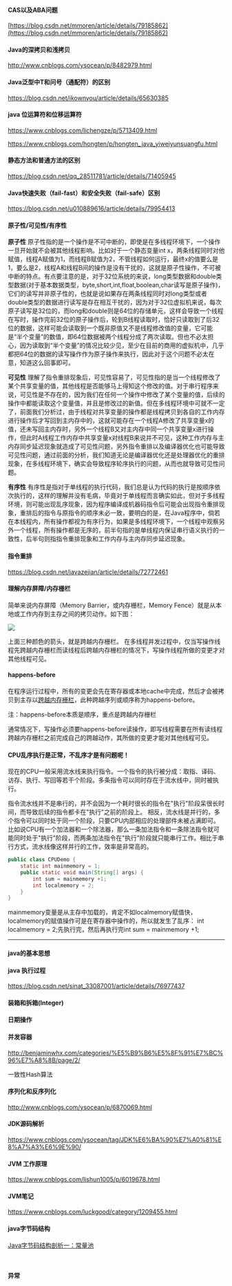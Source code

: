 #### CAS以及ABA问题

[https://blog.csdn.net/mmoren/article/details/79185862](https://blog.csdn.net/mmoren/article/details/79185862)

#### Java的深拷贝和浅拷贝

http://www.cnblogs.com/ysocean/p/8482979.html

#### Java泛型中T和问号（通配符）的区别

https://blog.csdn.net/ikownyou/article/details/65630385

#### java 位运算符和位移运算符

https://www.cnblogs.com/lichengze/p/5713409.html 

https://www.cnblogs.com/hongten/p/hongten_java_yiweiyunsuangfu.html

#### 静态方法和普通方法的区别

https://blog.csdn.net/qq_28511781/article/details/71405945

#### Java快速失败（fail-fast）和安全失败（fail-safe）区别

https://blog.csdn.net/u010889616/article/details/79954413

#### 原子性/可见性/有序性

**原子性**
原子性指的是一个操作是不可中断的，即使是在多线程环境下，一个操作一旦开始就不会被其他线程影响。比如对于一个静态变量int x，两条线程同时对他赋值，线程A赋值为1，而线程B赋值为2，不管线程如何运行，最终x的值要么是1，要么是2，线程A和线程B间的操作是没有干扰的，这就是原子性操作，不可被中断的特点。有点要注意的是，对于32位系统的来说，long类型数据和double类型数据(对于基本数据类型，byte,short,int,float,boolean,char读写是原子操作)，它们的读写并非原子性的，也就是说如果存在两条线程同时对long类型或者double类型的数据进行读写是存在相互干扰的，因为对于32位虚拟机来说，每次原子读写是32位的，而long和double则是64位的存储单元，这样会导致一个线程在写时，操作完前32位的原子操作后，轮到B线程读取时，恰好只读取到了后32位的数据，这样可能会读取到一个既非原值又不是线程修改值的变量，它可能是“半个变量”的数值，即64位数据被两个线程分成了两次读取。但也不必太担心，因为读取到“半个变量”的情况比较少见，至少在目前的商用的虚拟机中，几乎都把64位的数据的读写操作作为原子操作来执行，因此对于这个问题不必太在意，知道这么回事即可。

**可见性**
理解了指令重排现象后，可见性容易了，可见性指的是当一个线程修改了某个共享变量的值，其他线程是否能够马上得知这个修改的值。对于串行程序来说，可见性是不存在的，因为我们在任何一个操作中修改了某个变量的值，后续的操作中都能读取这个变量值，并且是修改过的新值。但在多线程环境中可就不一定了，前面我们分析过，由于线程对共享变量的操作都是线程拷贝到各自的工作内存进行操作后才写回到主内存中的，这就可能存在一个线程A修改了共享变量x的值，还未写回主内存时，另外一个线程B又对主内存中同一个共享变量x进行操作，但此时A线程工作内存中共享变量x对线程B来说并不可见，这种工作内存与主内存同步延迟现象就造成了可见性问题，另外指令重排以及编译器优化也可能导致可见性问题，通过前面的分析，我们知道无论是编译器优化还是处理器优化的重排现象，在多线程环境下，确实会导致程序轮序执行的问题，从而也就导致可见性问题。

**有序性**
有序性是指对于单线程的执行代码，我们总是认为代码的执行是按顺序依次执行的，这样的理解并没有毛病，毕竟对于单线程而言确实如此，但对于多线程环境，则可能出现乱序现象，因为程序编译成机器码指令后可能会出现指令重排现象，重排后的指令与原指令的顺序未必一致，要明白的是，在Java程序中，倘若在本线程内，所有操作都视为有序行为，如果是多线程环境下，一个线程中观察另外一个线程，所有操作都是无序的，前半句指的是单线程内保证串行语义执行的一致性，后半句则指指令重排现象和工作内存与主内存同步延迟现象。

#### 指令重排

https://blog.csdn.net/javazejian/article/details/72772461

#### 理解内存屏障/内存栅栏

简单来说内存屏障（Memory Barrier，或内存栅栏，Memory Fence）就是从本地或工作内存到主存之间的拷贝动作。如下图：

![](F:\git\java_notes\images\java知识\20181029164441_67322.png)

上面三种颜色的箭头，就是跨越内存栅栏。
在多线程并发过程中，仅当写操作线程先跨越内存栅栏而读线程后跨越内存栅栏的情况下，写操作线程所做的变更才对其他线程可见。

#### happens-before

在程序运行过程中，所有的变更会先在寄存器或本地cache中完成，然后才会被拷贝到主存以[跨越内存栅栏](http://swiftlet.net/archives/3016)，此种跨越序列或顺序称为happens-before。

注：happens-before本质是顺序，重点是跨越内存栅栏

通常情况下，写操作必须要happens-before读操作，即写线程需要在所有读线程跨越内存栅栏之前完成自己的跨越动作，其所做的变更才能对其他线程可见。

#### CPU乱序执行是正常，不乱序才是有问题呢！

现在的CPU一般采用流水线来执行指令。一个指令的执行被分成：取指、译码、访存、执行、写回等若干个阶段。多条指令可以同时存在于流水线中，同时被执行。

指令流水线并不是串行的，并不会因为一个耗时很长的指令在"执行"阶段呆很长时间，而导致后续的指令都卡在"执行"之前的阶段上。
相反，流水线是并行的，多个指令可以同时处于同一个阶段，只要CPU内部相应的处理部件未被占满即可。比如说CPU有一个加法器和一个除法器，那么一条加法指令和一条除法指令就可能同时处于"执行"阶段，而两条加法指令在"执行"阶段就只能串行工作。相比于串行方式，流水线像这样并行的工作，效率是非常高的。

```java
public class CPUDemo {
    static int mainmemory = 1;
    public static void main(String[] args) {
        int sum = mainmemory +1;
        int localmemory = 2;
    }
}
```

mainmemory变量是从主存中加载的，肯定不如localmemory赋值快，localmemory的赋值操作可是在寄存器中操作的，所以就发生了乱序：
int localmemory = 2;先执行完，然后再执行完int sum = mainmemory +1;





--------------

#### java的基本思想

#### java 执行过程

https://blog.csdn.net/sinat_33087001/article/details/76977437

#### 装箱和拆箱(Integer)

#### 日期操作

#### 并发容器


http://benjaminwhx.com/categories/%E5%B9%B6%E5%8F%91%E7%BC%96%E7%A8%8B/page/2/

一致性Hash算法

#### 序列化和反序列化

http://www.cnblogs.com/ysocean/p/6870069.html

#### JDK源码解析

https://www.cnblogs.com/ysocean/tag/JDK%E6%BA%90%E7%A0%81%E8%A7%A3%E6%9E%90/

####  JVM 工作原理

https://www.cnblogs.com/lishun1005/p/6019678.html

#### JVM笔记

https://www.cnblogs.com/luckgood/category/1209455.html



#### java字节码结构

[Java字节码结构剖析一：常量池](https://blog.csdn.net/u013096088/article/details/83047282#commentBox)

​	

#### 异常





